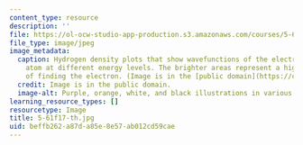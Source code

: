 ```yaml
---
content_type: resource
description: ''
file: https://ol-ocw-studio-app-production.s3.amazonaws.com/courses/5-61-physical-chemistry-fall-2017/beffb262a87da85e8e57ab012cd59cae_5-61f17-th.jpg
file_type: image/jpeg
image_metadata:
  caption: Hydrogen density plots that show wavefunctions of the electron in a hydrogen
    atom at different energy levels. The brighter areas represent a higher probability
    of finding the electron. (Image is in the [public domain](https://commons.wikimedia.org/wiki/File:Hydrogen_Density_Plots.png).)
  credit: Image is in the public domain.
  image-alt: Purple, orange, white, and black illustrations in various shapes.
learning_resource_types: []
resourcetype: Image
title: 5-61f17-th.jpg
uid: beffb262-a87d-a85e-8e57-ab012cd59cae
---
```


